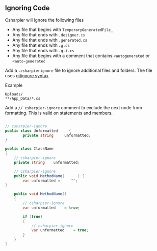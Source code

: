 ## Ignoring Code

Csharpier will ignore the following files
- Any file that begins with ```TemporaryGeneratedFile_```
- Any file that ends with ```.designer.cs```
- Any file that ends with ```.generated.cs```
- Any file that ends with ```.g.cs```
- Any file that ends with ```.g.i.cs```
- Any file that begins with a comment that contains ```<autogenerated``` or ```<auto-generated```

Add a ```.csharpierignore``` file to ignore additional files and folders. The file uses [gitignore syntax](https://git-scm.com/docs/gitignore#_pattern_format)

Example
```
Uploads/
**/App_Data/*.cs
```

Add a `// csharpier-ignore` comment to exclude the next node from formatting. This is valid on statements and members.

```c#

// csharpier-ignore
public class Unformatted     { 
        private string     unformatted;
}

public class ClassName
{
    // csharpier-ignore
    private string    unformatted;

    // csharpier-ignore
    public void MethodName(      ) {
        var unformatted =     "";
}

    public void MethodName()
    {
        // csharpier-ignore
        var unformatted    = true;

        if (true)
        {
            // csharpier-ignore
            var unformatted    = true;
        }
    }
}

```